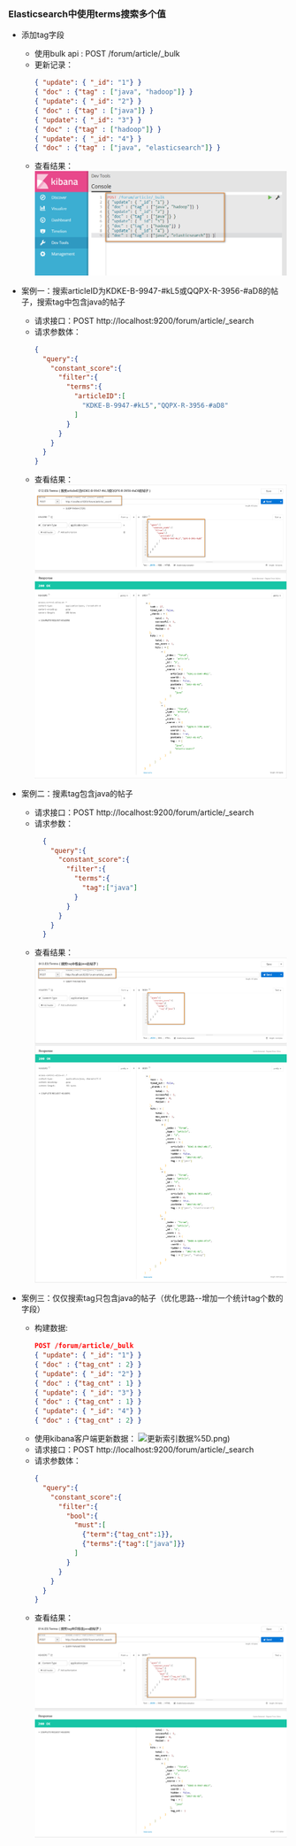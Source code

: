 ### Elasticsearch中使用terms搜索多个值

* 添加tag字段
    * 使用bulk api : POST /forum/article/_bulk
    * 更新记录：
        ```json
        { "update": { "_id": "1"} }
        { "doc" : {"tag" : ["java", "hadoop"]} }
        { "update": { "_id": "2"} }
        { "doc" : {"tag" : ["java"]} }
        { "update": { "_id": "3"} }
        { "doc" : {"tag" : ["hadoop"]} }
        { "update": { "_id": "4"} }
        { "doc" : {"tag" : ["java", "elasticsearch"]} }
        ```
    * 查看结果：
    ![添加tag字段](./photos/concept/055.ES_Trems_Filter%5B案例演示添加tag字段%5D.png)
    
    
* 案例一：搜索articleID为KDKE-B-9947-#kL5或QQPX-R-3956-#aD8的帖子，搜索tag中包含java的帖子
    * 请求接口：POST http://localhost:9200/forum/article/_search
    * 请求参数体：
        ```json
        {
          "query":{
            "constant_score":{
              "filter":{
                "terms":{
                  "articleID":[
                  	"KDKE-B-9947-#kL5","QQPX-R-3956-#aD8"
                  ]
                }
              }
            }
          }
        }
        ```
    * 查看结果：
    ![案例一](./photos/concept/053.ES_Trems_Filter%5B案例一%5D.png)
    
* 案例二：搜素tag包含java的帖子
    * 请求接口：POST http://localhost:9200/forum/article/_search
    * 请求参数：
        ```json
          {
            "query":{
              "constant_score":{
                "filter":{
                  "terms":{
                    "tag":["java"]
                  }
                }
              }
            }
          }
        ```
    * 查看结果：
    ![案例二](./photos/concept/054.ES_Trems_Filter%5B案例二%5D.png)
    
* 案例三：仅仅搜索tag只包含java的帖子（优化思路--增加一个统计tag个数的字段）
    * 构建数据:
        ```json
        POST /forum/article/_bulk
        { "update": { "_id": "1"} }
        { "doc" : {"tag_cnt" : 2} }
        { "update": { "_id": "2"} }
        { "doc" : {"tag_cnt" : 1} }
        { "update": { "_id": "3"} }
        { "doc" : {"tag_cnt" : 1} }
        { "update": { "_id": "4"} }
        { "doc" : {"tag_cnt" : 2} }
        ```
    * 使用kibana客户端更新数据：
    ![更新索引数据](./photos/concept/057.ES_Trems_Filter%5B案例演示添加统计tag个数的字段tag_cnt)%5D.png)
    * 请求接口：POST http://localhost:9200/forum/article/_search
    * 请求参数体：
        ```json
        {
          "query":{
            "constant_score":{
              "filter":{
                "bool":{
                  "must":[
                    {"term":{"tag_cnt":1}},
                    {"terms":{"tag":["java"]}}
                  ]
                }
              }
            }
          }
        }
        ```
    * 查看结果：
    ![案例三](./photos/concept/056.ES_Trems_Filter%5B案例三%5D.png)